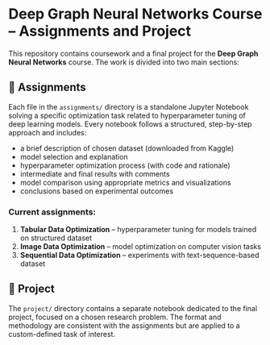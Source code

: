 # Deep Graph Neural Networks Course – Assignments and Project

This repository contains coursework and a final project for the **Deep Graph Neural Networks** course. The work is divided into two main sections:

## 📂 Assignments

Each file in the `assignments/` directory is a standalone Jupyter Notebook solving a specific optimization task related to hyperparameter tuning of deep learning models. Every notebook follows a structured, step-by-step approach and includes:

* a brief description of chosen dataset (downloaded from Kaggle)
* model selection and explanation
* hyperparameter optimization process (with code and rationale)
* intermediate and final results with comments
* model comparison using appropriate metrics and visualizations
* conclusions based on experimental outcomes

### Current assignments:

1. **Tabular Data Optimization** – hyperparameter tuning for models trained on structured dataset
2. **Image Data Optimization** – model optimization on computer vision tasks
3. **Sequential Data Optimization** – experiments with text-sequence-based dataset

## 📂 Project

The `project/` directory contains a separate notebook dedicated to the final project, focused on a chosen research problem. The format and methodology are consistent with the assignments but are applied to a custom-defined task of interest.
